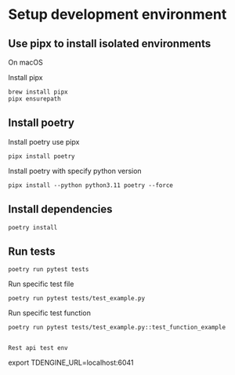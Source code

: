 # Setup development environment

## Use pipx to install isolated environments

On macOS

Install pipx


```
brew install pipx
pipx ensurepath
```

## Install poetry

Install poetry use pipx

```
pipx install poetry
```

Install poetry with specify python version 

```
pipx install --python python3.11 poetry --force
```

## Install dependencies

```
poetry install 
```

## Run tests

```
poetry run pytest tests
```

Run specific test file

```
poetry run pytest tests/test_example.py
```

Run specific test function

```
poetry run pytest tests/test_example.py::test_function_example
```
```

Rest api test env

```
export TDENGINE_URL=localhost:6041 
```

